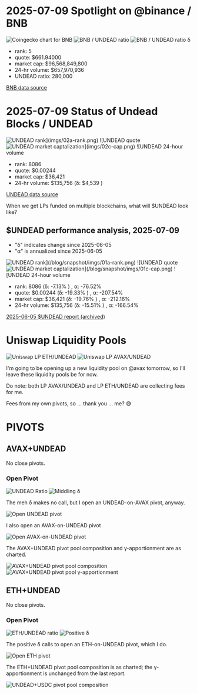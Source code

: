 # 2025-07-09 Spotlight on @binance / BNB 

![Coingecko chart for BNB](imgs/01a-bnb.png) 
![BNB / UNDEAD ratio](imgs/01b-ratio.png) 
![BNB / UNDEAD ratio δ](imgs/01c-delta.png) 


* rank: 5 
* quote: $661.94000 
* market cap: $96,568,849,800 
* 24-hr volume: $657,970,936 
* UNDEAD ratio: 280,000 

[BNB data source](https://www.coingecko.com/en/coins/bnb) 

# 2025-07-09 Status of Undead Blocks / UNDEAD 

![$UNDEAD rank](imgs/02a-rank.png) 
![$UNDEAD quote](imgs/02b-quote.png) 
![$UNDEAD market captalization](imgs/02c-cap.png) 
![$UNDEAD 24-hour volume](imgs/02d-vol.png) 

* rank: 8086 
* quote: $0.00244 
* market cap: $36,421 
* 24-hr volume: $135,756 (δ: $4,539 ) 


[UNDEAD data source](https://www.coingecko.com/en/coins/undead-blocks) 

When we get LPs funded on multiple blockchains, what will $UNDEAD look like? 

## $UNDEAD performance analysis, 2025-07-09 

* "δ" indicates change since 2025-06-05 
* "α" is annualized since 2025-06-05 

![$UNDEAD rank](/blog/snapshot/imgs/01a-rank.png) 
![$UNDEAD quote](/blog/snapshot/imgs/01b-quote.png) 
![$UNDEAD market captalization](/blog/snapshot/imgs/01c-cap.png) 
![$UNDEAD 24-hour volume](/blog/snapshot/imgs/01d-vol.png) 

* rank: 8086 (δ: -7.13% ) , α: -76.52% 
* quote: $0.00244 (δ: -19.33% ) , α: -207.54% 
* market cap: $36,421 (δ: -19.76% ) , α: -212.16% 
* 24-hr volume: $135,756 (δ: -15.51% ) , α: -166.54% 

[2025-06-05 $UNDEAD report (archived)](https://github.com/pivoteur/biz/tree/main/blog/snapshot) 

# Uniswap Liquidity Pools
 
![Uniswap LP ETH/UNDEAD](imgs/03a-uniswap-eth-lp.png)
![Uniswap LP AVAX/UNDEAD](imgs/03b-uniswap-avax-lp.png)

I'm going to be opening up a new liquidity pool on @avax tomorrow, so I'll leave these liquidity pools be for now.

Do note: both LP AVAX/UNDEAD and LP ETH/UNDEAD are collecting fees for me.

Fees from my own pivots, so ... thank you ... me? 😅
# PIVOTS 

## AVAX+UNDEAD 

No close pivots. 

### Open Pivot 

![UNDEAD Ratio](imgs/04a-ratio.png) 
![Middling δ](imgs/04b-delta.png) 

The meh δ makes no call, but I open an UNDEAD-on-AVAX pivot, anyway. 

![Open UNDEAD pivot](imgs/04b-open-undead-pivot.png) 

I also open an AVAX-on-UNDEAD pivot 

![Open AVAX-on-UNDEAD pivot](imgs/04d-open-avax-pivot.png) 

The AVAX+UNDEAD pivot pool composition and γ-apportionment are as charted. 

![AVAX+UNDEAD pivot pool composition](imgs/05a-comp.png) 
![AVAX+UNDEAD pivot pool γ-apportionment](imgs/05b-apport.png) 

## ETH+UNDEAD 

No close pivots. 

### Open Pivot 

![ETH/UNDEAD ratio](imgs/06a-ratio.png) 
![Positive δ](imgs/06b-delta.png) 

The positive δ calls to open an ETH-on-UNDEAD pivot, which I do. 

![Open ETH pivot](imgs/06c-open-eth-pivot.png) 

The ETH+UNDEAD pivot pool composition is as charted; the γ-apportionment is unchanged from the last report.

![UNDEAD+USDC pivot pool composition](imgs/07a-comp.png) 
